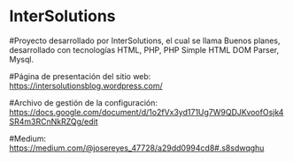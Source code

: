 # InterSolutions

#Proyecto desarrollado por InterSolutions, el cual se llama Buenos planes, desarrollado con tecnologías HTML, PHP, PHP Simple HTML DOM Parser,  Mysql.

#Página de presentación del sitio web:
https://intersolutionsblog.wordpress.com/

#Archivo de gestión de la configuración:
https://docs.google.com/document/d/1o2fVx3yd171Ug7W9QDJKvoofOsjk4SR4m3RCnNkRZQg/edit

#Medium:
https://medium.com/@josereyes_47728/a29dd0994cd8#.s8sdwqghu
